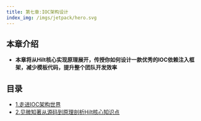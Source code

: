 ```yaml
---
title: 第七章:IOC架构设计
index_img: /imgs/jetpack/hero.svg
---
```


## 本章介绍
- <b>本章将从Hilt核心实现原理展开，传授你如何设计一款优秀的IOC依赖注入框架，减少模板代码，提升整个团队开发效率</b>

## 目录
* [1.走进IOC架构世界](../ioc/study-1/)
* [2.见微知著从源码到原理剖析Hilt核心知识点](../ioc/study-2/)

